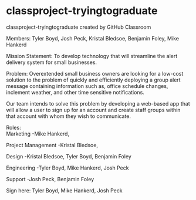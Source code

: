 # classproject-tryingtograduate
classproject-tryingtograduate created by GitHub Classroom

Members:
Tyler Boyd,
Josh Peck,
Kristal Bledsoe,
Benjamin Foley,
Mike Hankerd

Mission Statement:
To develop technology that will streamline the alert delivery system for small businesses.

Problem:
Overextended small business owners are looking for a low-cost solution to the problem of quickly and efficiently deploying a group 
alert message containing information such as, office schedule changes, inclement weather, and other time sensitive notifications.

Our team intends to solve this problem by developing a web-based app that will allow a user to sign up for an account and create 
staff groups within that account with whom they wish to communicate.

Roles:				           
Marketing -Mike Hankerd, 

Project Management -Kristal Bledsoe,

Design -Kristal Bledsoe, Tyler Boyd, Benjamin Foley

Engineering -Tyler Boyd, Mike Hankerd, Josh Peck 

Support -Josh Peck, Benjamin Foley

Sign here: Tyler Boyd, Mike Hankerd, Josh Peck
